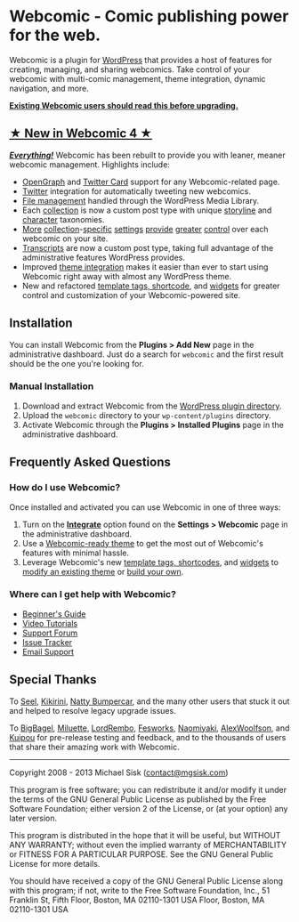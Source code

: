 # Webcomic - Comic publishing power for the web.

Webcomic is a plugin for [WordPress](//wordpress.org) that provides a host of features for creating, managing, and sharing webcomics. Take control of your webcomic with multi-comic management, theme integration, dynamic navigation, and more.

[**Existing Webcomic users should read this before upgrading.**](https://github.com/mgsisk/webcomic/wiki/Upgrading)

## [★ New in Webcomic 4 ★](//vimeo.com/channels/webcomic)

[_**Everything!**_](//github.com/mgsisk/webcomic/wiki) Webcomic has been rebuilt to provide you with leaner, meaner webcomic management. Highlights include:

- [OpenGraph](//ogp.me) and [Twitter Card](//dev.twitter.com/docs/cards) support for any Webcomic-related page.
- [Twitter](//twitter.com) integration for automatically tweeting new webcomics.
- [File management](//github.com/mgsisk/webcomic/wiki/Media) handled through the WordPress Media Library.
- Each [collection](//github.com/mgsisk/webcomic/wiki/Webcomic-Collections) is now a custom post type with unique [storyline](//github.com/mgsisk/webcomic/wiki/Storylines) and [character](//github.com/mgsisk/webcomic/wiki/Characters) taxonomies.
- [More](//github.com/mgsisk/webcomic/wiki/General-Settings) [collection](//github.com/mgsisk/webcomic/wiki/Transcript-Settings)-[specific](//github.com/mgsisk/webcomic/wiki/Commerce-Settings) [settings](//github.com/mgsisk/webcomic/wiki/Access-Settings) [provide](//github.com/mgsisk/webcomic/wiki/Post-Settings) [greater](//github.com/mgsisk/webcomic/wiki/Permalink-Settings) [control](//github.com/mgsisk/webcomic/wiki/Twitter-Settings) over each webcomic on your site.
- [Transcripts](//github.com/mgsisk/webcomic/wiki/Transcripts) are now a custom post type, taking full advantage of the administrative features WordPress provides.
- Improved [theme integration](//github.com/mgsisk/webcomic/wiki/Configuring) makes it easier than ever to start using Webcomic right away with almost any WordPress theme.
- New and refactored [template tags, shortcode](//github.com/mgsisk/webcomic/wiki/Template-Tags-and-Shortcodes), and [widgets](//github.com/mgsisk/webcomic/wiki/Widgets) for greater control and customization of your Webcomic-powered site.

## Installation

You can install Webcomic from the **Plugins > Add New** page in the administrative dashboard. Just do a search for `webcomic` and the first result should be the one you're looking for.

### Manual Installation

1. Download and extract Webcomic from the [WordPress plugin directory](//wordpress.org/extend/plugins/webcomic).
2. Upload the `webcomic` directory to your `wp-content/plugins` directory.
3. Activate Webcomic through the **Plugins > Installed Plugins** page in the administrative dashboard.

## Frequently Asked Questions

### How do I use Webcomic?

Once installed and activated you can use Webcomic in one of three ways:

1. Turn on the [**Integrate**](//github.com/mgsisk/webcomic/wiki/Configuring) option found on the **Settings > Webcomic** page in the administrative dashboard.
2. Use a [Webcomic-ready theme](http://webcomic.nu) to get the most out of Webcomic's features with minimal hassle.
3. Leverage Webcomic's new [template tags, shortcodes](//github.com/mgsisk/webcomic/wiki/Template-Tags-and-Shortcodes), and [widgets](//github.com/mgsisk/webcomic/wiki/Widgets) to [modify an existing theme](//wordpress.org/extend/themes) or [build your own](//codex.wordpress.org/Theme_Development).

### Where can I get help with Webcomic?

- [Beginner's Guide](//github.com/mgsisk/webcomic/wiki)
- [Video Tutorials](//vimeo.com/channels/webcomic)
- [Support Forum](//groups.google.com/d/forum/webcomicnu)
- [Issue Tracker](//github.com/mgsisk/webcomic/issues)
- [Email Support](mailto:support@webcomic.nu)

## Special Thanks

To [Seel](//twitter.com/webcrumblick), [Kikirini](//twitter.com/Kikirini), [Natty Bumpercar](//twitter.com/nattybumpercar), and the many other users that stuck it out and helped to resolve legacy upgrade issues.

To [BigBagel](//twitter.com/DrPotatoMonster), [Miluette](//twitter.com/miluette), [LordRembo](//twitter.com/lordrembo), [Fesworks](//twitter.com/fesworks), [Naomiyaki](//twitter.com/naomiyaki), [AlexWoolfson](//twitter.com/alexwoolfson), and [Kuipou](//twitter.com/kuipou) for pre-release testing and feedback, and to the thousands of users that share their amazing work with Webcomic.

---

Copyright 2008 - 2013 Michael Sisk (contact@mgsisk.com)

This program is free software; you can redistribute it and/or modify it under the terms of the GNU General Public License as published by the Free Software Foundation; either version 2 of the License, or (at your option) any later version.

This program is distributed in the hope that it will be useful, but WITHOUT ANY WARRANTY; without even the implied warranty of MERCHANTABILITY or FITNESS FOR A PARTICULAR PURPOSE. See the GNU General Public License for more details.

You should have received a copy of the GNU General Public License along with this program; if not, write to the Free Software Foundation, Inc., 51 Franklin St, Fifth Floor, Boston, MA 02110-1301 USA Floor, Boston, MA 02110-1301 USA